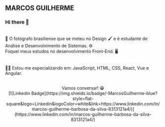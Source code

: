 ## MARCOS GUILHERME

### Hi there 👋

<br/> 📸 O fotógrafo brasiliense que se meteu no Design 🖌️ e é estudante de Análise e Desenvolvimento de Sistemas. ⚙️
<br/> Foquei meus estudos no desenvolvimento Front-End. 🖥️


<br/> 👨‍💻 Estou me especializando em: JavaScript, HTML, CSS, React, Vue e Angular.<br>
<div align="center">
<br/>Vamos conversar! 😁
<br/> [![Linkedin Badge](https://img.shields.io/badge/-MarcosGuilherme-blue?style=flat-square&logo=Linkedin&logoColor=white&link=https://www.linkedin.com/in/marcos-guilherme-barbosa-da-silva-8313121a4/)](https://www.linkedin.com/in/marcos-guilherme-barbosa-da-silva-8313121a4/)
</div>




